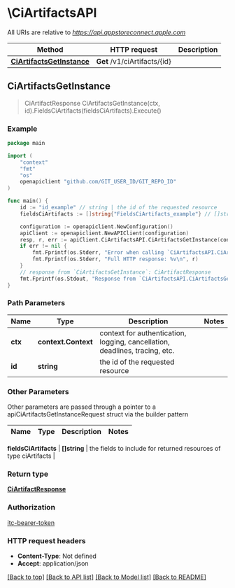 # \CiArtifactsAPI

All URIs are relative to *https://api.appstoreconnect.apple.com*

Method | HTTP request | Description
------------- | ------------- | -------------
[**CiArtifactsGetInstance**](CiArtifactsAPI.md#CiArtifactsGetInstance) | **Get** /v1/ciArtifacts/{id} | 



## CiArtifactsGetInstance

> CiArtifactResponse CiArtifactsGetInstance(ctx, id).FieldsCiArtifacts(fieldsCiArtifacts).Execute()



### Example

```go
package main

import (
    "context"
    "fmt"
    "os"
    openapiclient "github.com/GIT_USER_ID/GIT_REPO_ID"
)

func main() {
    id := "id_example" // string | the id of the requested resource
    fieldsCiArtifacts := []string{"FieldsCiArtifacts_example"} // []string | the fields to include for returned resources of type ciArtifacts (optional)

    configuration := openapiclient.NewConfiguration()
    apiClient := openapiclient.NewAPIClient(configuration)
    resp, r, err := apiClient.CiArtifactsAPI.CiArtifactsGetInstance(context.Background(), id).FieldsCiArtifacts(fieldsCiArtifacts).Execute()
    if err != nil {
        fmt.Fprintf(os.Stderr, "Error when calling `CiArtifactsAPI.CiArtifactsGetInstance``: %v\n", err)
        fmt.Fprintf(os.Stderr, "Full HTTP response: %v\n", r)
    }
    // response from `CiArtifactsGetInstance`: CiArtifactResponse
    fmt.Fprintf(os.Stdout, "Response from `CiArtifactsAPI.CiArtifactsGetInstance`: %v\n", resp)
}
```

### Path Parameters


Name | Type | Description  | Notes
------------- | ------------- | ------------- | -------------
**ctx** | **context.Context** | context for authentication, logging, cancellation, deadlines, tracing, etc.
**id** | **string** | the id of the requested resource | 

### Other Parameters

Other parameters are passed through a pointer to a apiCiArtifactsGetInstanceRequest struct via the builder pattern


Name | Type | Description  | Notes
------------- | ------------- | ------------- | -------------

 **fieldsCiArtifacts** | **[]string** | the fields to include for returned resources of type ciArtifacts | 

### Return type

[**CiArtifactResponse**](CiArtifactResponse.md)

### Authorization

[itc-bearer-token](../README.md#itc-bearer-token)

### HTTP request headers

- **Content-Type**: Not defined
- **Accept**: application/json

[[Back to top]](#) [[Back to API list]](../README.md#documentation-for-api-endpoints)
[[Back to Model list]](../README.md#documentation-for-models)
[[Back to README]](../README.md)

